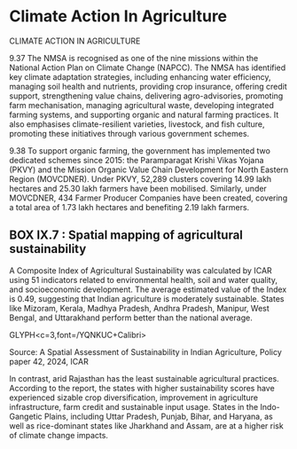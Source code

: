 # Climate Action In Agriculture

CLIMATE ACTION IN AGRICULTURE

9.37 The NMSA is recognised as one of the nine missions within the National Action Plan on Climate Change (NAPCC). The NMSA has identified key climate adaptation strategies, including enhancing water efficiency, managing soil health and nutrients, providing crop insurance, offering credit support, strengthening value chains, delivering  agro-advisories,  promoting  farm  mechanisation,  managing  agricultural waste,  developing  integrated  farming  systems,  and  supporting  organic  and  natural farming  practices.  It  also  emphasises  climate-resilient  varieties,  livestock,  and  fish culture, promoting these initiatives through various government schemes.

9.38 To support organic farming, the government has implemented two dedicated schemes since 2015: the Paramparagat Krishi Vikas Yojana (PKVY) and the Mission Organic Value Chain Development for North Eastern Region (MOVCDNER). Under PKVY,  52,289  clusters  covering  14.99  lakh  hectares  and  25.30  lakh  farmers  have been  mobilised.  Similarly,  under  MOVCDNER,  434  Farmer  Producer  Companies have been created, covering a total area of 1.73 lakh hectares and benefiting 2.19 lakh farmers.

## BOX IX.7 : Spatial mapping of agricultural sustainability

A Composite Index of Agricultural Sustainability was calculated by ICAR using 51 indicators related to environmental health, soil and water quality, and socioeconomic development. The  average  estimated  value  of  the  Index  is  0.49,  suggesting  that  Indian  agriculture  is moderately sustainable. States like  Mizoram, Kerala, Madhya Pradesh, Andhra Pradesh, Manipur, West Bengal, and Uttarakhand perform better than the national average.

<!-- image -->

GLYPH&lt;c=3,font=/YQNKUC+Calibri&gt;

Source: A Spatial Assessment of Sustainability in Indian Agriculture, Policy paper 42, 2024, ICAR

In  contrast,  arid  Rajasthan  has  the  least  sustainable  agricultural  practices.  According to  the  report,  the  states  with  higher  sustainability  scores  have  experienced  sizable  crop diversification,  improvement  in  agriculture  infrastructure,  farm  credit  and  sustainable input usage. States in the Indo-Gangetic Plains, including Uttar Pradesh, Punjab, Bihar, and Haryana, as well as rice-dominant states like Jharkhand and Assam, are at a higher risk of climate change impacts.

##